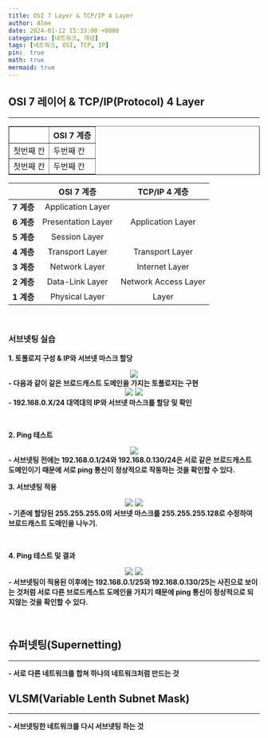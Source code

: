 ```yaml
---
title: OSI 7 Layer & TCP/IP 4 Layer
author: Alme
date: 2024-01-12 15:33:00 +0800
categories: [네트워크, 개념]
tags: [네트워크, OSI, TCP, IP]
pin:  true
math: true
mermaid: true
---
```

## <b>OSI 7 레이어 & TCP/IP(Protocol) 4 Layer
<hr>

<table border="OSI 7 레이어 & TCP/IP(Protocol) 4 Layer">
	<th> </th>
	<th>OSI 7 계층</th>
	<tr><!-- 첫번째 줄 시작 -->
	    <td>첫번째 칸</td>
	    <td>두번째 칸</td>
	</tr><!-- 첫번째 줄 끝 -->
	<tr><!-- 두번째 줄 시작 -->
	    <td>첫번째 칸</td>
	    <td>두번째 칸</td>
	</tr><!-- 두번째 줄 끝 -->
</table>  


|              |      OSI 7 계층     |     TCP/IP 4 계층   |
|:------------:|:------------------:|:------------------:|
| <b>7 계층</b> | Application Layer  |                    |
| <b>6 계층</b> | Presentation Layer | Application Layer  |
| <b>5 계층</b> | Session Layer      |                    |
| <b>4 계층</b> | Transport Layer    |  Transport Layer   |
| <b>3 계층</b> | Network Layer      |  Internet Layer    |
| <b>2 계층</b> | Data-Link Layer    |  Network Access Layer | 
| <b>1 계층</b> | Physical Layer     |       Layer        |    
  
<br>  
  
  ### <b> 서브넷팅 실습 </b>  
  <b>1. 토폴로지 구성 & IP와 서브넷 마스크 할당</b>  
    <center>
      <img src="https://raw.githubusercontent.com/Aloemaesil/aloemaesil.github.io/main/_posts/images/20240109/192.168.0.X%3A24.png">
    </center>
    - 다음과 같이 같은 브로드캐스트 도메인을 가지는 토폴로지는 구현
    <center>
      <img src="https://raw.githubusercontent.com/Aloemaesil/aloemaesil.github.io/main/_posts/images/20240109/192.168.0.2%3A24.png">
      <img src="https://raw.githubusercontent.com/Aloemaesil/aloemaesil.github.io/main/_posts/images/20240109/192.168.0.130%3A24.png">
    </center>
    - 192.168.0.X/24 대역대의 IP와 서브넷 마스크를 할당 및 확인 

  <br>

  <b>2. Ping 테스트</b>  
  <center>
    <img src="https://raw.githubusercontent.com/Aloemaesil/aloemaesil.github.io/91a20d3c0664f3fceb9ba24cce20504cc3b761de/_posts/images/20240109/ping 192.168.0.130:24.png">
  </center>
  - 서브넷팅 전에는 192.168.0.1/24와 192.168.0.130/24은 서로 같은 브로드캐스트 도메인이기 때문에 서로 ping 통신이 정상적으로 작동하는 것을 확인할 수 있다.  

  <br>

  <b>3. 서브넷팅 적용</b>  <!-- OK -->
    <center>
      <img src="https://raw.githubusercontent.com/Aloemaesil/aloemaesil.github.io/main/_posts/images/20240109/192.168.0.2%3A25.png">
      <img src="https://raw.githubusercontent.com/Aloemaesil/aloemaesil.github.io/main/_posts/images/20240109/192.168.0.130%3A25.png">
    </center>
    - 기존에 할당된 255.255.255.0의 서브넷 마스크를 255.255.255.128로 수정하여 브로드캐스트 도매인을 나누기.  
  
  <br>

  <b>4. Ping 테스트 및 결과</b>  <!-- OK -->
    <center>
      <img src="https://raw.githubusercontent.com/Aloemaesil/aloemaesil.github.io/91a20d3c0664f3fceb9ba24cce20504cc3b761de/_posts/images/20240109/ping 192.168.0.130:25.png"> 
      <img src="https://raw.githubusercontent.com/Aloemaesil/aloemaesil.github.io/91a20d3c0664f3fceb9ba24cce20504cc3b761de/_posts/images/20240109/192.168.0.X:25.png">
    </center>
    - 서브넷팅이 적용된 이후에는 192.168.0.1/25와 192.168.0.130/25는 사진으로 보이는 것처럼 서로 다른 브로드캐스트 도메인을 가지기 때문에 ping 통신이 정상적으로    되지않는 것을 확인할 수 있다.  

  <br>


## <b>슈퍼넷팅(Supernetting)
<hr>
- 서로 다른 네트워크를 합쳐 하나의 네트워크처럼 만드는 것

<br>

## <b>VLSM(Variable Lenth Subnet Mask)
<hr>
  - 서브넷팅한 네트워크를 다시 서브넷팅 하는 것

<br>

  <!-- 
  	특정 네트워크의 서브넷 마스크를 변경했을 때 해당 네트워크가 나누어지는 가짓수는
  기존 경계선에서 변경된 경계선으로 이동한 비트 수(n)만큼 2를 곱한 값이다.(2n)
   -->
